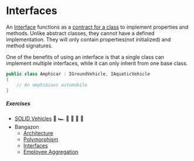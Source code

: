 # Interfaces

An [Interface](https://github.com/nss-evening-cohort-7/bangazon-inc/blob/master/orientation/10_INTERFACES.md) functions as a [contract for a class](https://docs.microsoft.com/en-us/dotnet/csharp/programming-guide/interfaces/) to implement properties and methods. Unlike abstract classes, they cannot have a defined implementation. They will only contain properties(not initialized) and method signatures.

One of the benefits of using an interface is that a single class can implement multiple interfaces, while it can only inherit from one base class.
```cs
public class Amphicar : IGroundVehicle, IAquaticVehicle
{
	// An amphibious automobile
}
```

##### Exercises

- [SOLID Vehicles](https://github.com/nss-evening-cohort-7/bangazon-inc/blob/master/orientation/exercises/11_INTERFACES.md) :blue_car: :racing_car: :police_car: :tractor: :articulated_lorry: :car:
- Bangazon
	- [Architecture](https://github.com/nss-evening-cohort-7/bangazon-inc/blob/formatting/orientation/exercises/bangazon/BANGAZON_01.md)
	- [Polymorphism](https://github.com/nss-evening-cohort-7/bangazon-inc/blob/formatting/orientation/exercises/bangazon/BANGAZON_02.md)
	- [Interfaces](https://github.com/nss-evening-cohort-7/bangazon-inc/blob/formatting/orientation/exercises/bangazon/BANGAZON_04.md)
	- [Employee Aggregation](https://github.com/nss-evening-cohort-7/bangazon-inc/blob/formatting/orientation/exercises/bangazon/BANGAZON_05.md)
